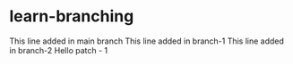# learn-branching
This line added in main branch
This line added in branch-1
This line added in branch-2
Hello patch - 1
